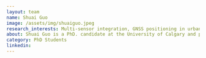 ```yaml
---
layout: team
name: Shuai Guo
image: /assets/img/shuaiguo.jpeg
research_interests: Multi-sensor integration, GNSS positioning in urban environments
about: Shuai Guo is a PhD. candidate at the University of Calgary and part of the Intelligent Navigation and Mapping Lab (co-supervised with Dr. Yang Gao). His research focus on GNSS/INS ultra-tight integration and high precision positioning techniques.
category: PhD Students
linkedin:
---
```

